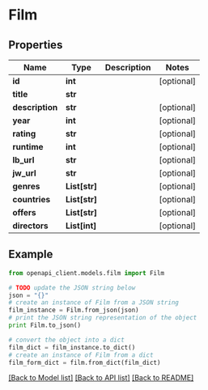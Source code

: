 # Film


## Properties
Name | Type | Description | Notes
------------ | ------------- | ------------- | -------------
**id** | **int** |  | [optional] 
**title** | **str** |  | 
**description** | **str** |  | [optional] 
**year** | **int** |  | [optional] 
**rating** | **str** |  | [optional] 
**runtime** | **int** |  | [optional] 
**lb_url** | **str** |  | [optional] 
**jw_url** | **str** |  | [optional] 
**genres** | **List[str]** |  | [optional] 
**countries** | **List[str]** |  | [optional] 
**offers** | **List[str]** |  | [optional] 
**directors** | **List[int]** |  | [optional] 

## Example

```python
from openapi_client.models.film import Film

# TODO update the JSON string below
json = "{}"
# create an instance of Film from a JSON string
film_instance = Film.from_json(json)
# print the JSON string representation of the object
print Film.to_json()

# convert the object into a dict
film_dict = film_instance.to_dict()
# create an instance of Film from a dict
film_form_dict = film.from_dict(film_dict)
```
[[Back to Model list]](../README.md#documentation-for-models) [[Back to API list]](../README.md#documentation-for-api-endpoints) [[Back to README]](../README.md)


